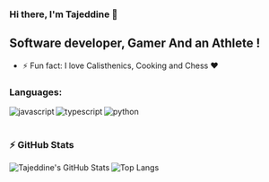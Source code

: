 ### Hi there, I'm Tajeddine 👋

## Software developer, Gamer And an Athlete !

<!-- - 🌱 I’m currently learning: Graphql
- 🥅 2022 Goals: Mastering Javascript & Vue.js -->
- ⚡ Fun fact: I love Calisthenics, Cooking and Chess ❤️

### Languages:

[<img align="left" alt="javascript" src="https://img.shields.io/badge/JavaScript-323330?style=for-the-badge&logo=javascript&logoColor=F7DF1E" />][website]
[<img align="left" alt="typescript" src="https://img.shields.io/badge/TypeScript-007ACC?style=for-the-badge&logo=typescript&logoColor=white" />][website]
[<img align="left" alt="python" src="https://img.shields.io/badge/Python-3776AB?style=for-the-badge&logo=python&logoColor=green" />][website]

<br />
<br />

### :zap: GitHub Stats
<img align="left" alt="Tajeddine's GitHub Stats" src="https://github-readme-stats-git-master.tajeddine-js.vercel.app/api?username=tajeddine-js&count_private=true&show_icons=true&hide_border=true&bg_color=212121&title_color=29f709&&text_color=C9D1D9&icon_color=29f709&layout=compact" />

![Top Langs](https://github-readme-stats.vercel.app/api/top-langs/?username=tajeddine-js&count_private=true&hide_border=true&bg_color=212121&title_color=29f709&text_color=C9D1D9)

[website]: https://www.linkedin.com/in/tajeddine-zemzmi-alaoui/
